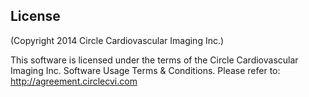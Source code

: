 ## License
(Copyright 2014 Circle Cardiovascular Imaging Inc.)

This software is licensed under the terms of the Circle Cardiovascular Imaging Inc. Software Usage Terms & Conditions. Please refer to: http://agreement.circlecvi.com
